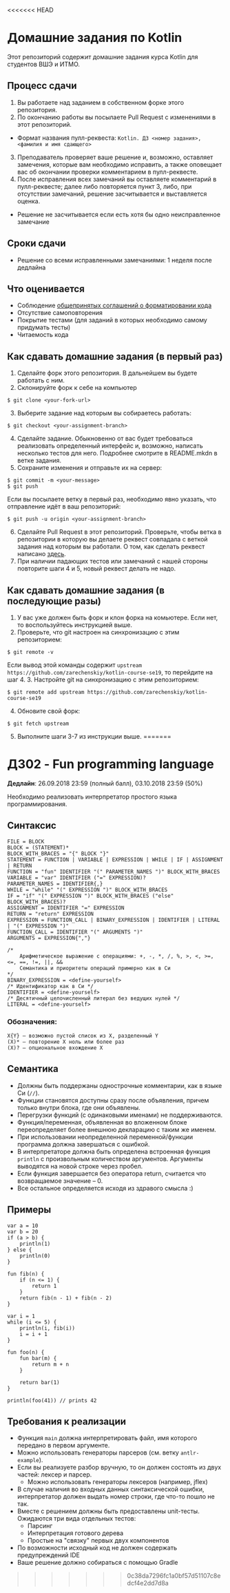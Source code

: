 <<<<<<< HEAD
# Домашние задания по Kotlin

Этот репозиторий содержит домашние задания курса Kotlin для студентов ВШЭ и ИТМО.

## Процесс сдачи

1. Вы работаете над заданием в собственном форке этого репозитория.
2. По окончанию работы вы посылаете Pull Request с изменениями в этот репозиторий.
  - Формат названия пулл-реквеста: `Kotlin. ДЗ <номер задания>, <фамилия и имя сдающего>`
3. Преподаватель проверяет ваше решение и, возможно, оставляет замечения, которые вам необходимо исправить, а также оповещает вас об окончании проверки комментарием в пулл-реквесте.
4. После исправления всех замечаний вы оставляете комментарий в пулл-реквесте; далее либо повторяется пункт 3, либо, при отсутствии замечаний, решение засчитывается и выставляется оценка.
  - Решение не засчитывается если есть хотя бы одно неисправленное замечание

## Сроки сдачи

- Решение со всеми исправленными замечаниями: 1 неделя после дедлайна

## Что оценивается

- Соблюдение [общепринятых соглашений о форматировании кода](https://kotlinlang.org/docs/reference/coding-conventions.html)
- Отсутствие самоповторения
- Покрытие тестами (для заданий в которых необходимо самому придумать тесты)
- Читаемость кода

## Как сдавать домашние задания (в первый раз)

1. Сделайте форк этого репозитория. В дальнейшем вы будете работать с ним.
2. Склонируйте форк к себе на компьютер

  ```
  $ git clone <your-fork-url>
  ```
 
3. Выберите задание над которым вы собираетесь работать:

  ```
  $ git checkout <your-assignment-branch>
  ```

4. Сделайте задание. Обыкновенно от вас будет требоваться реализовать определенный интерфейс и, возможно, написать несколько тестов для него. Подробнее смотрите в README.mkdn в ветке задания.
5. Сохраните изменения и отправьте их на сервер:

  ```
  $ git commit -m <your-message>
  $ git push
  ```
Если вы посылаете ветку в первый раз, необходимо явно указать, что отправление идёт в ваш репозиторий:

  ```
  $ git push -u origin <your-assignment-branch>
  ```

6. Сделайте Pull Request в этот репозиторий. Проверьте, чтобы ветка в репозитории в которую вы делаете реквест совпадала с веткой задания над которым вы работали. О том, как сделать реквест написано [здесь](https://help.github.com/articles/creating-a-pull-request/).
7. При наличии падающих тестов или замечаний с нашей стороны повторите шаги 4 и 5, новый реквест делать не надо.

## Как сдавать домашние задания (в последующие разы)

1. У вас уже должен быть форк и клон форка на комьютере. Если нет, то воспользуйтесь инструкцией выше.
2. Проверьте, что git настроен на синхронизацию с этим репозиторием:

  ```
  $ git remote -v
  ```
  
  Если вывод этой команды содержит `upstream https://github.com/zarechenskiy/kotlin-course-se19`, то перейдите на шаг 4.
3. Настройте git на синхронизацию с этим репозиторием:

  ```
  $ git remote add upstream https://github.com/zarechenskiy/kotlin-course-se19
  ```
4. Обновите свой форк:

  ```
  $ git fetch upstream
  ```
5. Выполните шаги 3-7 из инструкции выше.
=======
# ДЗ02 - Fun programming language

**Дедлайн**: 26.09.2018 23:59 (полный балл), 03.10.2018 23:59 (50%)

Необходимо реализовать интерпретатор простого языка программирования.

## Синтаксис
```
FILE = BLOCK
BLOCK = (STATEMENT)*
BLOCK_WITH_BRACES = "{" BLOCK "}"
STATEMENT = FUNCTION | VARIABLE | EXPRESSION | WHILE | IF | ASSIGNMENT | RETURN
FUNCTION = "fun" IDENTIFIER "(" PARAMETER_NAMES ")" BLOCK_WITH_BRACES
VARIABLE = "var" IDENTIFIER ("=" EXPRESSION)?
PARAMETER_NAMES = IDENTIFIER{,}
WHILE = "while" "(" EXPRESSION ")" BLOCK_WITH_BRACES
IF = "if" "(" EXPRESSION ")" BLOCK_WITH_BRACES ("else" BLOCK_WITH_BRACES)?
ASSIGNMENT = IDENTIFIER "=" EXPRESSION
RETURN = "return" EXPRESSION
EXPRESSION = FUNCTION_CALL | BINARY_EXPRESSION | IDENTIFIER | LITERAL | "(" EXPRESSION ")"
FUNCTION_CALL = IDENTIFIER "(" ARGUMENTS ")"
ARGUMENTS = EXPRESSION{","}

/*
    Арифметическое выражение с операциями: +, -, *, /, %, >, <, >=, <=, ==, !=, ||, &&
    Семантика и приоритеты операций примерно как в Си
*/
BINARY_EXPRESSION = <define-yourself>
/* Идентификатор как в Си */
IDENTIFIER = <define-yourself>
/* Десятичный целочисленный литерал без ведущих нулей */
LITERAL = <define-yourself>
```

### Обозначения:
```
X{Y} – возможно пустой список из X, разделенный Y
(X)* – повторение X ноль или более раз
(X)? – опциональное вхождение X
```

## Семантика
- Должны быть поддержаны однострочные комментарии, как в языке Си (`//`).
- Функции становятся доступны сразу после объявления, причем только внутри блока, где они объявлены.
- Перегрузки функций (с одинаковыми именами) не поддерживаются.
- Функция/переменная, объявленная во вложенном блоке переопределяет более внешнюю декларацию с таким же именем.
- При использовании неопределенной переменной/функции программа должна завершаться с ошибкой.
- В интерпретаторе должна быть определена встроенная функция `println` с произвольным количеством аргументов.
  Аргументы выводятся на новой строке через пробел.
- Если функция завершается без оператора return, считается что возвращаемое значение – 0.
- Все остальное определяется исходя из здравого смысла :)

## Примеры
```
var a = 10
var b = 20
if (a > b) {
    println(1)
} else {
    println(0)
}
```

```
fun fib(n) {
    if (n <= 1) {
        return 1
    }
    return fib(n - 1) + fib(n - 2)
}

var i = 1
while (i <= 5) {
    println(i, fib(i))
    i = i + 1
}
```

```
fun foo(n) {
    fun bar(m) {
        return m + n
    }

    return bar(1)
}

println(foo(41)) // prints 42
```

## Требования к реализации
- Функция `main` должна интерпретировать файл, имя которого передано в первом аргументе.
- Можно использовать генераторы парсеров (см. ветку `antlr-example`).
- Если вы реализуете разбор вручную, то он должен состоять из двух частей: лексер и парсер.
    - Можно использовать генераторы лексеров (например, jflex)
- В случае наличия во входных данных синтаксической ошибки, интерпретатор должен
выдать номер строки, где что-то пошло не так.
- Вместе с решением должны быть предоставлены unit-тесты. Ожидаются три вида отдельных тестов:
    - Парсинг
    - Интерпретация готового дерева
    - Простые на "связку" первых двух компонентов
- По возможности исходный код не должен содержать предупреждений IDE
- Ваше решение должно собираться с помощью Gradle
>>>>>>> 0c38da7296fc1a0bf57d51107c8edcf4e2dd7d8a
